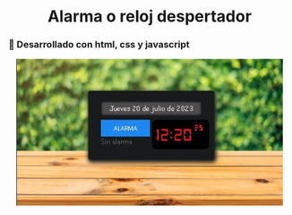 <div id="header" align="center">
    <h1 align="center">Alarma o reloj despertador</h1>
</div>

<div align="left">
    <h3> 🔨 Desarrollado con html, css y javascript</h3>
<div>

<div align="center">
   <img src="img/alarma.jpg" width="476" height="262">
</div>
